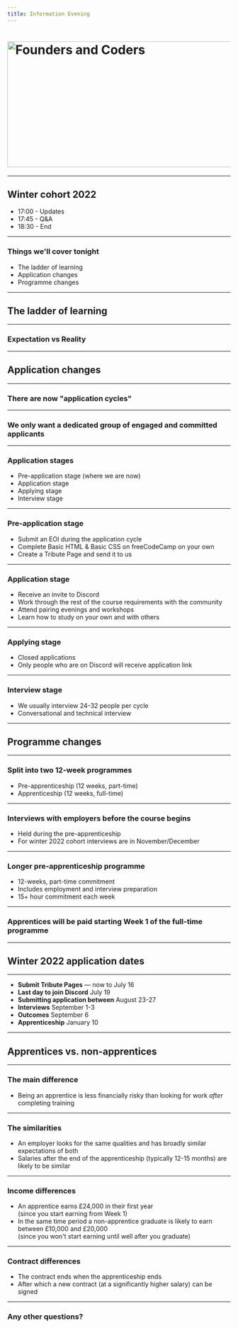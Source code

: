 ```yaml
---
title: Information Evening
---
```


# <img width="651" height="284" src="https://facresources.com/assets/logos/fac_logo.png" alt="Founders and Coders">

---

<!-- {.secondary.invert} -->

## Winter cohort 2022

- 17:00 - Updates
- 17:45 - Q&A
- 18:30 - End

---

### Things we'll cover tonight 

- The ladder of learning
- Application changes
- Programme changes 

---

<!-- {.primary} -->

## The ladder of learning

--- 

### Expectation vs Reality

---

<!-- {.primary} -->

## Application changes

---

### There are now "application cycles" 

---

### We only want a dedicated group of engaged and committed applicants

---

<!-- {.primary} -->

### Application stages

- Pre-application stage (where we are now)
- Application stage 
- Applying stage
- Interview stage

---

### Pre-application stage

- Submit an EOI during the application cycle
- Complete Basic HTML & Basic CSS on freeCodeCamp on your own
- Create a Tribute Page and send it to us

---

### Application stage

- Receive an invite to Discord
- Work through the rest of the course requirements with the community
- Attend pairing evenings and workshops
- Learn how to study on your own and with others 

---

### Applying stage

- Closed applications
- Only people who are on Discord will receive application link 

---

### Interview stage

- We usually interview 24-32 people per cycle 
- Conversational and technical interview 

---

<!-- {.primary} -->

## Programme changes

---

### Split into two 12-week programmes

- Pre-apprenticeship (12 weeks, part-time)
- Apprenticeship (12 weeks, full-time)

---

### Interviews with employers before the course begins 

- Held during the pre-apprenticeship
- For winter 2022 cohort interviews are in November/December

--- 

### Longer pre-apprenticeship programme  

- 12-weeks, part-time commitment 
- Includes employment and interview preparation
- 15+ hour commitment each week 

---

### Apprentices will be paid starting Week 1 of the full-time programme

--- 

<!-- {.primary} -->

## Winter 2022 application dates

--- 

- **Submit Tribute Pages** — now to July 16
- **Last day to join Discord** July 19
- **Submitting application between** August 23-27
- **Interviews** September 1-3 
- **Outcomes** September 6
- **Apprenticeship** January 10

---

<!-- {.primary} -->

## Apprentices vs. non-apprentices 

---  

### The main difference 

- Being an apprentice is less financially risky than looking for work _after_ completing training

---  

### The similarities 

- An employer looks for the same qualities and has broadly similar expectations of both
- Salaries after the end of the apprenticeship (typically 12-15 months) are likely to be similar

---  

### Income differences

- An apprentice earns £24,000 in their first year  
  (since you start earning from Week 1)
- In the same time period a non-apprentice graduate is likely to earn between £10,000 and £20,000  
  (since you won't start earning until well after you graduate)

---

### Contract differences

- The contract ends when the apprenticeship ends
- After which a new contract (at a significantly higher salary) can be signed 

---

<!-- {.secondary.invert} -->

### Any other questions?
